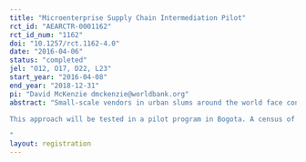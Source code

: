 ```yaml
---
title: "Microenterprise Supply Chain Intermediation Pilot"
rct_id: "AEARCTR-0001162"
rct_id_num: "1162"
doi: "10.1257/rct.1162-4.0"
date: "2016-04-06"
status: "completed"
jel: "O12, O17, D22, L23"
start_year: "2016-04-08"
end_year: "2018-12-31"
pi: "David McKenzie dmckenzie@worldbank.org"
abstract: "Small-scale vendors in urban slums around the world face considerable inefficiencies in their value chains for inputs that result in high travel costs and higher input prices, and limited product diversity for consumers. For example, vendors in the slums of Bogota spend an average of 15 hours per week and 20 percent of their weekly revenue travelling to make inventory purchases, and because they purchase small quantities at any point in time, do not benefit from bulk discounts. There is a coordination failure amongst such firms, since competition and lack of trust between each other prevents them from banding together to share travel costs and combine discounts. A start-up based in Colombia, aims to overcome this problem by leveraging mobile phone technology to aggregate small vendors’ demand for produce, creating collective orders which add up to wholesale quantities, and delivering the goods directly to firms from farms, cutting out middlemen in the supply chain. This impact evaluation will test the effectiveness of this new technology.
This approach will be tested in a pilot program in Bogota. A census of 2,500 vegetable vendors in poor neighborhoods in the south of Bogota was conducted, and these firms were subdivided into 60 geographic blocks. Within each block, the baseline survey assesses whether or not firms would be interested in using the services . We then randomly assign 30 of these blocks to be treatment blocks, and 30 to be control. Within each treated block, those firms which indicated their interest in the  program will be marketed the service. High-frequency surveys will then measure the prices, unit costs, travel time, and profits and sales of both interested and uninterested firms in treatment and control blocks over time.
"
layout: registration
---
```


